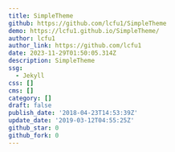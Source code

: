 ```yaml
---
title: SimpleTheme
github: https://github.com/lcfu1/SimpleTheme
demo: https://lcfu1.github.io/SimpleTheme/
author: lcfu1
author_link: https://github.com/lcfu1
date: 2023-11-29T01:50:05.314Z
description: SimpleTheme
ssg:
  - Jekyll
css: []
cms: []
category: []
draft: false
publish_date: '2018-04-23T14:53:39Z'
update_date: '2019-03-12T04:55:25Z'
github_star: 0
github_fork: 0
---
```

